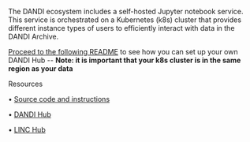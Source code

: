 The DANDI ecosystem includes a self-hosted Jupyter notebook service. This service is orchestrated on a Kubernetes (k8s) cluster
that provides different instance types of users to efficiently interact with data in the DANDI Archive.

[Proceed to the following README](https://github.com/dandi/dandi-hub/blob/main/README.md#dandihub) to see how you can
set up your own DANDI Hub -- **Note: it is important that your k8s cluster is in the same region
as your data**

Resources

• [Source code and instructions]( https://github.com/dandi/dandi-hub)

• [DANDI Hub](https://hub.dandiarchive.org/)

• [LINC Hub](https://hub.lincbrain.org/)